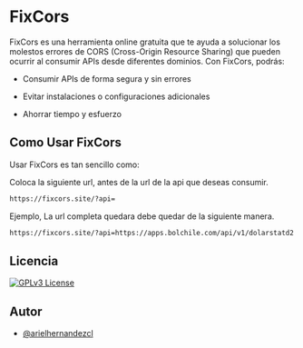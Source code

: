 
# FixCors

FixCors es una herramienta online gratuita que te ayuda a solucionar los molestos errores de CORS (Cross-Origin Resource Sharing) que pueden ocurrir al consumir APIs desde diferentes dominios. Con FixCors, podrás:

- Consumir APIs de forma segura y sin errores

- Evitar instalaciones o configuraciones adicionales

- Ahorrar tiempo y esfuerzo


## Como Usar FixCors

Usar FixCors es tan sencillo como:

Coloca la siguiente url, antes de la url de la api que deseas consumir.

```html
https://fixcors.site/?api=

```
Ejemplo, La url completa quedara debe quedar de la siguiente manera.

```html
https://fixcors.site/?api=https://apps.bolchile.com/api/v1/dolarstatd2

```

## Licencia

[![GPLv3 License](https://img.shields.io/badge/License-GPL%20v3-yellow.svg)](https://opensource.org/licenses/)


## Autor

- [@arielhernandezcl](https://www.github.com/arielhernandezcl)
